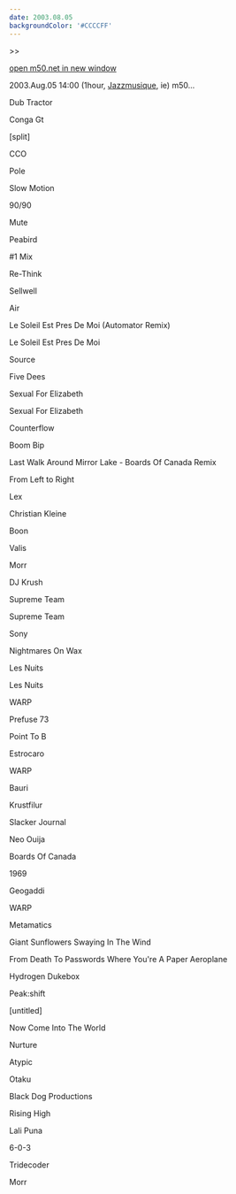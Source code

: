 ```yaml
---
date: 2003.08.05
backgroundColor: '#CCCCFF'
---
```


\>>

[open m50.net in new window](http://m50.net/)

2003.Aug.05 14:00 (1hour, [Jazzmusique](http://www.netmusique.com/), ie) m50...

Dub Tractor

Conga Gt

\[split\]

CCO

Pole

Slow Motion

90/90

Mute

Peabird

#1 Mix

Re-Think

Sellwell

Air

Le Soleil Est Pres De Moi (Automator Remix)

Le Soleil Est Pres De Moi

Source

Five Dees

Sexual For Elizabeth

Sexual For Elizabeth

Counterflow

Boom Bip

Last Walk Around Mirror Lake - Boards Of Canada Remix

From Left to Right

Lex

Christian Kleine

Boon

Valis

Morr

DJ Krush

Supreme Team

Supreme Team

Sony

Nightmares On Wax

Les Nuits

Les Nuits

WARP

Prefuse 73

Point To B

Estrocaro

WARP

Bauri

Krustfilur

Slacker Journal

Neo Ouija

Boards Of Canada

1969

Geogaddi

WARP

Metamatics

Giant Sunflowers Swaying In The Wind

From Death To Passwords Where You're A Paper Aeroplane

Hydrogen Dukebox

Peak:shift

\[untitled\]

Now Come Into The World

Nurture

Atypic

Otaku

Black Dog Productions

Rising High

Lali Puna

6-0-3

Tridecoder

Morr